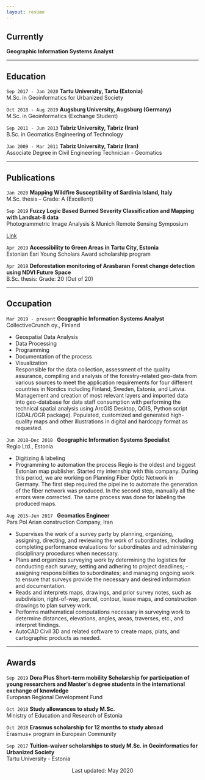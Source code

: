 ```yaml
---
layout: resume
---
```

## Currently

__Geographic Information Systems Analyst__

---

## Education

`Sep 2017 - Jan 2020`
__Tartu University, Tartu (Estonia)__<br/>
M.Sc. in Geoinformatics for Urbanized Society

`Oct 2018 - Aug 2019`
__Augsburg University, Augsburg (Germany)__<br/>
M.Sc. in Geoinformatics (Exchange Student)

`Sep 2011 - Jun 2013`
__Tabriz University, Tabriz (Iran)__<br/>
B.Sc. in Geomatics Engineering of Technology

`Jan 2009 - Mar 2011`
__Tabriz University, Tabriz (Iran)__<br/>
Associate Degree in Civil Engineering Technician - Geomatics

***

## Publications

`Jan 2020`
__Mapping Wildfire Susceptibility of Sardinia Island, Italy__<br/>
M.Sc. thesis – Grade: A (Excellent)<br/>

`Sep 2019`
__Fuzzy Logic Based Burned Severity Classification and Mapping with Landsat-8 data__<br/>
Photogrammetric Image Analysis & Munich Remote Sensing Symposium<br/>

[Link](https://bit.ly/2WEruyq)

`Apr 2019`
__Accessibility to Green Areas in Tartu City, Estonia__<br/>
Estonian Esri Young Scholars Award scholarship program

`Apr 2019`
__Deforestation monitoring of Arasbaran Forest change detection using NDVI Future Space__<br/>
B.Sc. thesis: Grade: 20 (Out of 20)

---

## Occupation

`Mar 2019 - present`
__Geographic Information Systems Analyst__<br/>
CollectiveCrunch oy., Finland

- Geospatial Data Analysis
- Data Processing
- Programming
- Documentation of the process
- Visualization<br/>
Responsible for the data collection, assessment of the quality assurance, compiling and analysis of the forestry-related geo-data from various sources to meet the application requirements for four different countries in Nordics including Finland, Sweden, Estonia, and Latvia. Management and creation of most relevant layers and imported data into geo-database for data staff consumption with performing the technical spatial analysis using ArcGIS Desktop, QGIS, Python script (GDAL/OGR package).  Populated, customized and generated high-quality maps and other illustrations in digital and hardcopy format as requested.


`Jun 2018–Dec 2018 `
__Geographic Information Systems Specialist__<br/>
Regio Ltd., Estonia

- Digitizing & labeling
- Programming to automation the process
Regio is the oldest and biggest Estonian map publisher. Started my internship with this company. During this period, we are working on Planning Fiber Optic Network in Germany. The first step required the pipeline to automate the generation of the fiber network was produced. In the second step, manually all the errors were corrected. The same process was done for labeling the produced maps.


`Aug 2015–Jun 2017 `
__Geomatics Engineer__<br/>
Pars Pol Arian construction Company, Iran

- Supervises the work of a survey party by planning, organizing, assigning, directing, and reviewing the work of subordinates, including completing performance evaluations for subordinates and administering disciplinary procedures when necessary.
- Plans and organizes surveying work by determining the logistics for conducting each survey; setting and adhering to project deadlines; - assigning responsibilities to subordinates; and managing ongoing work to ensure that surveys provide the necessary and desired information and documentation.
- Reads and interprets maps, drawings, and prior survey notes, such as subdivision, right-of-way, parcel, contour, lease maps, and construction drawings to plan survey work.
- Performs mathematical computations necessary in surveying work to determine distances, elevations, angles, areas, traverses, etc., and interpret findings.
- AutoCAD Civil 3D and related software to create maps, plats, and cartographic products as needed.

---

## Awards

`Sep 2019`
__Dora Plus Short-term mobility Scholarship for participation of young researchers and Master's degree students in the international exchange of knowledge__<br/>
European Regional Development Fund

`Oct 2018`
__Study allowances to study M.Sc.__<br/>
Ministry of Education and Research of Estonia

`Oct 2018`
__Erasmus scholarship for 12 months to study abroad__<br/>
Erasmus+ program in European Community

`Sep 2017`
__Tuition-waiver scholarships to study M.Sc. in Geoinformatics for Urbanized Society__<br/>
Tartu University - Estonia

<div align="center">Last updated: May 2020<div>


